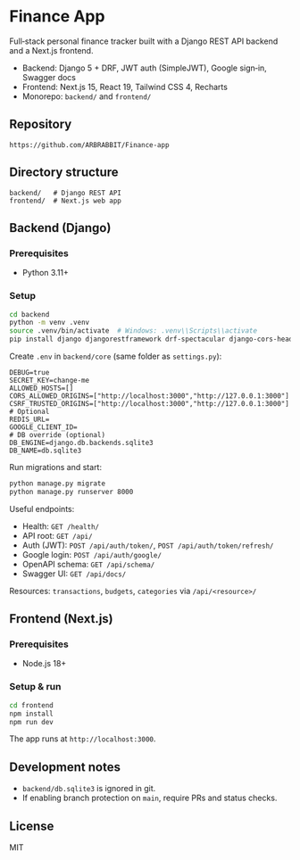 # Finance App

Full‑stack personal finance tracker built with a Django REST API backend and a Next.js frontend.

- Backend: Django 5 + DRF, JWT auth (SimpleJWT), Google sign‑in, Swagger docs
- Frontend: Next.js 15, React 19, Tailwind CSS 4, Recharts
- Monorepo: `backend/` and `frontend/`

## Repository
`https://github.com/ARBRABBIT/Finance-app`

## Directory structure
```
backend/   # Django REST API
frontend/  # Next.js web app
```

## Backend (Django)

### Prerequisites
- Python 3.11+

### Setup
```bash
cd backend
python -m venv .venv
source .venv/bin/activate  # Windows: .venv\\Scripts\\activate
pip install django djangorestframework drf-spectacular django-cors-headers django-filter django-environ django-axes djangorestframework-simplejwt django-redis django-oauth-toolkit
```

Create `.env` in `backend/core` (same folder as `settings.py`):
```env
DEBUG=true
SECRET_KEY=change-me
ALLOWED_HOSTS=[]
CORS_ALLOWED_ORIGINS=["http://localhost:3000","http://127.0.0.1:3000"]
CSRF_TRUSTED_ORIGINS=["http://localhost:3000","http://127.0.0.1:3000"]
# Optional
REDIS_URL=
GOOGLE_CLIENT_ID=
# DB override (optional)
DB_ENGINE=django.db.backends.sqlite3
DB_NAME=db.sqlite3
```

Run migrations and start:
```bash
python manage.py migrate
python manage.py runserver 8000
```

Useful endpoints:
- Health: `GET /health/`
- API root: `GET /api/`
- Auth (JWT): `POST /api/auth/token/`, `POST /api/auth/token/refresh/`
- Google login: `POST /api/auth/google/`
- OpenAPI schema: `GET /api/schema/`
- Swagger UI: `GET /api/docs/`

Resources: `transactions`, `budgets`, `categories` via `/api/<resource>/`

## Frontend (Next.js)

### Prerequisites
- Node.js 18+

### Setup & run
```bash
cd frontend
npm install
npm run dev
```
The app runs at `http://localhost:3000`.

## Development notes
- `backend/db.sqlite3` is ignored in git.
- If enabling branch protection on `main`, require PRs and status checks.

## License
MIT
